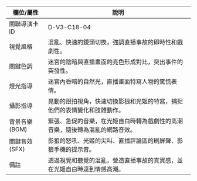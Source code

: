 | 欄位/屬性 | 說明 |
|---|---|
| 關聯導演卡ID | D-V3-C18-04 |
| 視覺風格 | 混亂、快速的鏡頭切換，強調直播事故的即時性和戲劇性。 |
| 關鍵色調 | 迷宮的陰暗與直播畫面的亮色形成對比，突出事件的突發性。 |
| 燈光指導 | 迷宮內昏暗的自然光，直播畫面特寫人物的驚慌表情。 |
| 攝影指導 | 晃動的跟拍視角，快速切換影狼和光姬的特寫，捕捉他們的表情變化和肢體動作。 |
| 背景音樂 (BGM) | 緊張、急促的音樂，在光姬自白時轉為戲劇性的高潮音樂，隨後轉為混亂的網路音效。 |
| 關鍵音效 (SFX) | 影狼的怒吼、光姬的尖叫、直播評論區的刷屏聲、影狼手機的提示音。 |
| 備註 | 透過視覺和聽覺的混亂，營造直播事故的真實感，並在光姬自白時達到情感高潮。
